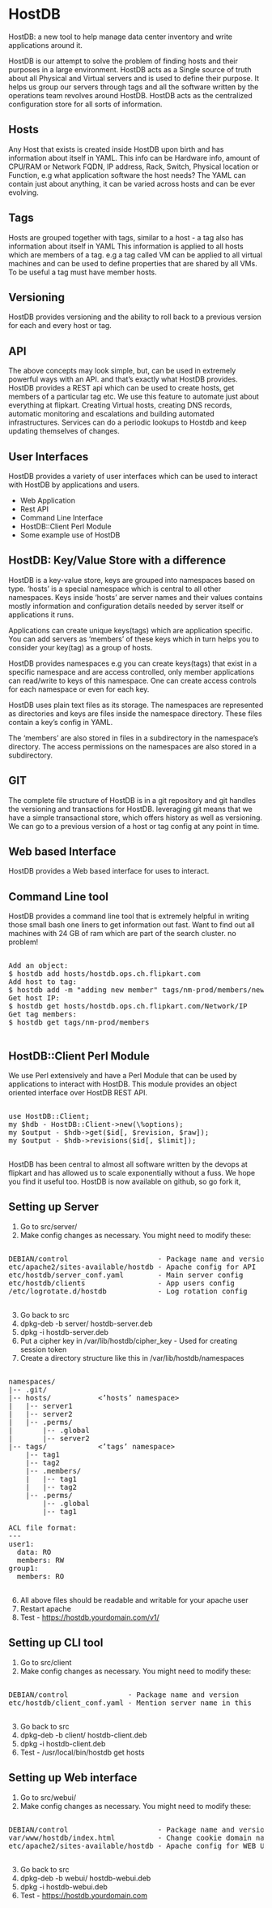 
HostDB
======

HostDB: a new tool to help manage data center inventory and write applications around it. 

HostDB is our attempt to solve the problem of finding hosts and their purposes in a large environment. HostDB acts as a Single source of truth about all Physical and Virtual servers and is used to define their purpose. It helps us group our servers through tags and all the software written by the operations team revolves around HostDB. HostDB acts as the centralized configuration store for all sorts of information.

Hosts
------

Any Host that exists is created inside HostDB upon birth and has information about itself in YAML. This info can be Hardware info, amount of CPU/RAM or Network FQDN, IP address, Rack, Switch, Physical location or Function, e.g what application software the host needs? The YAML can contain just about anything, it can be varied across hosts and can be ever evolving.

Tags
----

Hosts are grouped together with tags, similar to a host - a tag also has information about itself in YAML This information is applied to all hosts which are members of a tag. e.g a tag called VM can be applied to all virtual machines and can be used to define properties that are shared by all VMs. To be useful a tag must have member hosts.

Versioning
----------

HostDB provides versioning and the ability to roll back to a previous version for each and every host or tag.

API
---

The above concepts may look simple, but, can be used in extremely powerful ways with an API. and that’s exactly what HostDB provides. HostDB provides a REST api which can be used to create hosts, get members of a particular tag etc. We use this feature to automate just about everything at flipkart. Creating Virtual hosts, creating DNS records, automatic monitoring and escalations and building automated infrastructures. Services can do a periodic lookups to Hostdb and keep updating themselves of changes.



User Interfaces
---------------

HostDB provides a variety of user interfaces which can be used to interact with HostDB by applications and users.

* Web Application
* Rest API
* Command Line Interface
* HostDB::Client Perl Module
* Some example use of HostDB


HostDB: Key/Value Store with a difference
-----------------------------------------


HostDB is a key-value store, keys are grouped into namespaces based on type. ‘hosts’ is a special namespace which is central to all other namespaces. Keys inside ‘hosts’ are server names and their values contains mostly information and configuration details needed by server itself or applications it runs.

Applications can create unique keys(tags) which are application specific. You can add servers as ‘members’ of these keys which in turn helps you to consider your key(tag) as a group of hosts.

HostDB provides namespaces e.g you can create  keys(tags) that exist in a specific namespace and are access controlled, only member applications can read/write to keys of this namespace.  One can create access controls for each namespace or even for each key.

HostDB uses plain text files as its storage. The namespaces are represented as directories and keys are files inside the namespace directory. These files contain a key’s config in YAML.

The ‘members’ are also stored in files in a subdirectory in the namespace’s directory. The access permissions on the namespaces are also stored in a subdirectory.

GIT
----


The complete file structure of HostDB is in a git repository and git handles the versioning and transactions for HostDB. leveraging git means that we have a simple transactional store, which offers history as well as versioning. We can go to a previous version of a host or tag config at any point in time.

Web based Interface
-------------------

HostDB provides a Web based interface for uses to interact. 


Command Line tool
-----------------

HostDB provides a command line tool that is extremely helpful in writing those small bash one liners to get information out fast. Want to find out all machines with 24 GB of ram which are part of the search cluster. no problem!

<pre>

Add an object:
$ hostdb add hosts/hostdb.ops.ch.flipkart.com
Add host to tag:
$ hostdb add -m "adding new member" tags/nm-prod/members/new.nm.flipkart.com
Get host IP: 
$ hostdb get hosts/hostdb.ops.ch.flipkart.com/Network/IP
Get tag members: 
$ hostdb get tags/nm-prod/members

</pre>

HostDB::Client Perl Module
--------------------------

We use Perl extensively and have a Perl Module that can be used by applications to interact with HostDB.  This module provides an object oriented interface over HostDB REST API.

<pre>

use HostDB::Client;
my $hdb - HostDB::Client->new(\%options);
my $output - $hdb->get($id[, $revision, $raw]);
my $output - $hdb->revisions($id[, $limit]);

</pre>

HostDB has been central to almost all software written by the devops at flipkart and has allowed us to scale exponentially without a fuss. We hope you find it useful too. HostDB is now available on github, so go fork it,



Setting up Server
------------------

1. Go to src/server/
2. Make config changes as necessary. You might need to modify these:

<pre>

DEBIAN/control                     - Package name and version
etc/apache2/sites-available/hostdb - Apache config for API
etc/hostdb/server_conf.yaml        - Main server config
etc/hostdb/clients                 - App users config
/etc/logrotate.d/hostdb            - Log rotation config

</pre>

3. Go back to src
4. dpkg-deb -b server/ hostdb-server.deb
5. dpkg -i hostdb-server.deb
6. Put a cipher key in /var/lib/hostdb/cipher_key - Used for creating session token
7. Create a directory structure like this in /var/lib/hostdb/namespaces

<pre>

namespaces/
|-- .git/            <initialize your git repo here>
|-- hosts/           <’hosts’ namespace>
|   |-- server1      <server config - YAML>
|   |-- server2
|   |-- .perms/
|       |-- .global  <permissions(ACL) for ‘hosts’ namespace - YAML>
|       |-- server2  <any ACL overrides for server2 - YAML>
|-- tags/            <’tags’ namespace>
    |-- tag1         <a tag or hostgroup config - YAML>
    |-- tag2
    |-- .members/
    |   |-- tag1     <servers related to this tag - LIST>
    |   |-- tag2
    |-- .perms/
        |-- .global  <ACL for ‘tags’ namespace - YAML>
        |-- tag1     <any ACL override for tag1 - YAML>

ACL file format:
---
user1:
  data: RO
  members: RW
group1:
  members: RO

</pre>

6. All above files should be readable and writable for your apache user
8. Restart apache
9. Test - https://hostdb.yourdomain.com/v1/

Setting up CLI tool
-------------------

1. Go to src/client
2. Make config changes as necessary. You might need to modify these:

<pre>

DEBIAN/control              - Package name and version
etc/hostdb/client_conf.yaml - Mention server name in this

</pre>

3. Go back to src
4. dpkg-deb -b client/ hostdb-client.deb
5. dpkg -i hostdb-client.deb
6. Test - /usr/local/bin/hostdb get hosts

Setting up Web interface
------------------------

1. Go to src/webui/
2. Make config changes as necessary. You might need to modify these:

<pre>

DEBIAN/control                     - Package name and version
var/www/hostdb/index.html          - Change cookie domain name, modify to support your namespaces.
etc/apache2/sites-available/hostdb - Apache config for WEB UI

</pre>

3. Go back to src
4. dpkg-deb -b webui/ hostdb-webui.deb
5. dpkg -i hostdb-webui.deb
6. Test - https://hostdb.yourdomain.com

